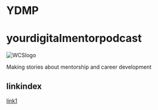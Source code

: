 # YDMP
# yourdigitalmentorpodcast
![WCSlogo](https://github.com/WCSCourses/yourdigitalmentorpodcast/blob/a95baa09c5309c342c2d29e88f277eda8e8e8985/logos/WCS%20logo.jpg)

Making stories about mentorship and career development

## linkindex

[link1](pasteurlhere)
